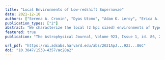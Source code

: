 ```yaml
---                                                                                                                                                                                            
title: "Local Environments of Low-redshift Supernovae"                                      
date: 2021-12-10                                                                                                                                                   
authors: ["Serena A. Cronin", "Dyas Utomo", "Adam K. Leroy", "Erica A. Behrens", "Jérémy Chastenet", "**T. Holland-Ashford**", "Eric W. Koch", "L. A. Lopez", "Karin M Sandstrom", "Thomas G. Williams"]
publication_types: ["2"]                                                                                                                                                                       
abstract: "We characterize the local (2 kpc sized) environments of Type Ia, II, and Ib/c supernovae (SNe) that have recently occurred in nearby (d ≲ 50 Mpc) galaxies. Using ultraviolet (UV; from Galaxy Evolution Explorer) and infrared (IR; from Wide-field Infrared Survey Explorer) maps of 359 galaxies and a sample of 472 SNe, we measure the star formation rate surface density (ΣSFR) and stellar mass surface density (Σ⋆) in a 2 kpc beam centered on each SN site. We show that core-collapse SNe are preferentially located along the resolved galactic star-forming main sequence, whereas Type Ia SNe are extended to lower values of ΣSFR at fixed Σ⋆, indicative of locations inside quiescent galaxies or quiescent regions of galaxies. We also test how well the radial distribution of each SN type matches the radial distributions of UV and IR light in each host galaxy. We find that, to first order, the distributions of all types of SNe mirror those of both near-IR light (3.4 and 4.5 μm, tracing the stellar mass distribution) and mid-IR light (12 and 22 μm, tracing emission from hot, small grains), and also resemble our best-estimate ΣSFR. All types of SNe appear more radially concentrated than the UV emission of their host galaxies. In more detail, the distributions of Type II SNe show small statistical differences from those of near-IR light. We attribute this overall structural uniformity to the fact that within any individual galaxy, ΣSFR and Σ⋆ track one another well, with variations in ΣSFR/Σ⋆ most visible when comparing between galaxies."
featured: true                                                                                                                                                                                 
publication: "The Astrophysical Journal, Volume 923, Issue 1, id. 86, 22pp"

url_pdf: "https://ui.adsabs.harvard.edu/abs/2021ApJ...923...86C"                                                                                                                       
doi: "10.3847/1538-4357/ac28a2"                                                                                                                                                                         
---    
```

